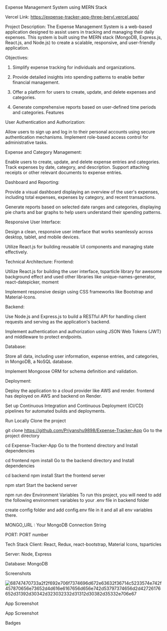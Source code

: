 Expense Management System using MERN Stack

Vercel Link: https://expense-tracker-app-three-beryl.vercel.app/

Project Description:
The Expense Management System is a web-based application designed to assist users in tracking and managing their daily expenses. This system is built using the MERN stack (MongoDB, Express.js, React.js, and Node.js) to create a scalable, responsive, and user-friendly application.

Objectives:
1. Simplify expense tracking for individuals and organizations.

2. Provide detailed insights into spending patterns to enable better financial management.

3. Offer a platform for users to create, update, and delete expenses and categories.

4. Generate comprehensive reports based on user-defined time periods and categories.
Features

User Authentication and Authorization:

Allow users to sign up and log in to their personal accounts using secure authentication mechanisms. Implement role-based access control for administrative tasks.

Expense and Category Management:

Enable users to create, update, and delete expense entries and categories. Track expenses by date, category, and description. Support attaching receipts or other relevant documents to expense entries.

Dashboard and Reporting:

Provide a visual dashboard displaying an overview of the user's expenses, including total expenses, expenses by category, and recent transactions.

Generate reports based on selected date ranges and categories, displaying pie charts and bar graphs to help users understand their spending patterns.

Responsive User Interface:

Design a clean, responsive user interface that works seamlessly across desktop, tablet, and mobile devices.

Utilize React.js for building reusable UI components and managing state effectively.

Technical Architecture:
Frontend:

Utilize React.js for building the user interface, tsparticle library for awesome background effect and used other libraries like unique-names-generator, react-datepicker, moment

Implement responsive design using CSS frameworks like Bootstrap and Material-Icons.

Backend:

Use Node.js and Express.js to build a RESTful API for handling client requests and serving as the application's backend.

Implement authentication and authorization using JSON Web Tokens (JWT) and middleware to protect endpoints.

Database:

Store all data, including user information, expense entries, and categories, in MongoDB, a NoSQL database.

Implement Mongoose ORM for schema definition and validation.

Deployment:

Deploy the application to a cloud provider like AWS and render. frontend has deployed on AWS and backend on Render.

Set up Continuous Integration and Continuous Deployment (CI/CD) pipelines for automated builds and deployments.

Run Locally
Clone the project

  git clone https://github.com/Priyanshu9898/Expense-Tracker-App
Go to the project directory

  cd Expense-Tracker-App
Go to the frontend directory and Install dependencies

  cd frontend
  npm install
Go to the backend directory and Install dependencies

  cd backend
  npm install
Start the frontend server

  npm start
Start the backend server

  npm run dev
Environment Variables
To run this project, you will need to add the following environment variables to your .env file in backend folder

create config folder and add config.env file in it and all all env variables there.

MONGO_URL : Your MongoDB Connection String

PORT: PORT number

Tech Stack
Client: React, Redux, react-bootstrap, Material Icons, tsparticles

Server: Node, Express

Database: MongoDB

Screenshots

![68747470733a2f2f692e706f7374696d672e63632f36714c5233574e742f457870656e73652d4d616e6167656d656e742d53797374656d2d42726176652d31392d30342d323032332d31312d30382d35332e706e67](https://github.com/user-attachments/assets/78b3082c-4d25-4ba4-bfdf-2446ea765b27)



App Screenshot

App Screenshot

Badges
